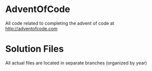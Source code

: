 # AdventOfCode
All code related to completing the advent of code at http://adventofcode.com

# Solution Files
All actual files are located in separate branches (organized by year)
